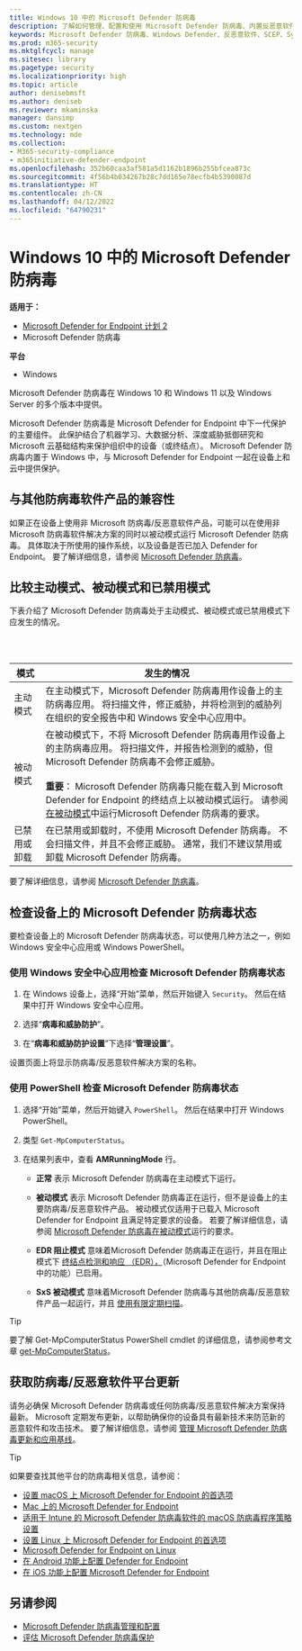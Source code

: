 ```yaml
---
title: Windows 10 中的 Microsoft Defender 防病毒
description: 了解如何管理、配置和使用 Microsoft Defender 防病毒、内置反恶意软件和防病毒保护。
keywords: Microsoft Defender 防病毒、Windows Defender、反恶意软件、SCEP、System Center 端点保护、System Center Configuration Manager、病毒、恶意软件、威胁、检测、保护、安全
ms.prod: m365-security
ms.mktglfcycl: manage
ms.sitesec: library
ms.pagetype: security
ms.localizationpriority: high
ms.topic: article
author: denisebmsft
ms.author: deniseb
ms.reviewer: mkaminska
manager: dansimp
ms.custom: nextgen
ms.technology: mde
ms.collection:
- M365-security-compliance
- m365initiative-defender-endpoint
ms.openlocfilehash: 352b60caa3af581a5d1162b1896b255bfcea873c
ms.sourcegitcommit: 4f56b4b034267b28c7dd165e78ecfb4b5390087d
ms.translationtype: HT
ms.contentlocale: zh-CN
ms.lasthandoff: 04/12/2022
ms.locfileid: "64790231"
---
```

# <a name="microsoft-defender-antivirus-in-windows"></a>Windows 10 中的 Microsoft Defender 防病毒

**适用于：**

- [Microsoft Defender for Endpoint 计划 2](https://go.microsoft.com/fwlink/p/?linkid=2154037)
- Microsoft Defender 防病毒

**平台**
- Windows 

Microsoft Defender 防病毒在 Windows 10 和 Windows 11 以及 Windows Server 的多个版本中提供。

Microsoft Defender 防病毒是 Microsoft Defender for Endpoint 中下一代保护的主要组件。 此保护结合了机器学习、大数据分析、深度威胁抵御研究和 Microsoft 云基础结构来保护组织中的设备（或终结点）。 Microsoft Defender 防病毒内置于 Windows 中，与 Microsoft Defender for Endpoint 一起在设备上和云中提供保护。

## <a name="compatibility-with-other-antivirus-products"></a>与其他防病毒软件产品的兼容性

如果正在设备上使用非 Microsoft 防病毒/反恶意软件产品，可能可以在使用非 Microsoft 防病毒软件解决方案的同时以被动模式运行 Microsoft Defender 防病毒。 具体取决于所使用的操作系统，以及设备是否已加入 Defender for Endpoint。 要了解详细信息，请参阅 [Microsoft Defender 防病毒](microsoft-defender-antivirus-compatibility.md)。

## <a name="comparing-active-mode-passive-mode-and-disabled-mode"></a>比较主动模式、被动模式和已禁用模式

下表介绍了 Microsoft Defender 防病毒处于主动模式、被动模式或已禁用模式下应发生的情况。

<br/><br/>

| 模式 | 发生的情况 |
|---|---|
| 主动模式 | 在主动模式下，Microsoft Defender 防病毒用作设备上的主防病毒应用。 将扫描文件，修正威胁，并将检测到的威胁列在组织的安全报告中和 Windows 安全中心应用中。 |
| 被动模式 | 在被动模式下，不将 Microsoft Defender 防病毒用作设备上的主防病毒应用。 将扫描文件，并报告检测到的威胁，但 Microsoft Defender 防病毒不会修正威胁。 <br/><br/> **重要**： Microsoft Defender 防病毒只能在载入到 Microsoft Defender for Endpoint 的终结点上以被动模式运行。 请参阅 [在被动模式](microsoft-defender-antivirus-compatibility.md#requirements-for-microsoft-defender-antivirus-to-run-in-passive-mode)中运行Microsoft Defender 防病毒的要求。 |
| 已禁用或卸载 | 在已禁用或卸载时，不使用 Microsoft Defender 防病毒。 不会扫描文件，并且不会修正威胁。 通常，我们不建议禁用或卸载 Microsoft Defender 防病毒。 |

要了解详细信息，请参阅 [Microsoft Defender 防病毒](microsoft-defender-antivirus-compatibility.md)。

## <a name="check-the-state-of-microsoft-defender-antivirus-on-your-device"></a>检查设备上的 Microsoft Defender 防病毒状态

要检查设备上的 Microsoft Defender 防病毒状态，可以使用几种方法之一，例如 Windows 安全中心应用或 Windows PowerShell。

### <a name="use-the-windows-security-app-to-check-status-of-microsoft-defender-antivirus"></a>使用 Windows 安全中心应用检查 Microsoft Defender 防病毒状态

1. 在 Windows 设备上，选择“开始”菜单，然后开始键入 `Security`。 然后在结果中打开 Windows 安全中心应用。

2. 选择“**病毒和威胁防护**”。

3. 在“**病毒和威胁防护设置**”下选择“**管理设置**”。

设置页面上将显示防病毒/反恶意软件解决方案的名称。

### <a name="use-powershell-to-check-status-of-microsoft-defender-antivirus"></a>使用 PowerShell 检查 Microsoft Defender 防病毒状态

1. 选择“开始”菜单，然后开始键入 `PowerShell`。 然后在结果中打开 Windows PowerShell。

2. 类型 `Get-MpComputerStatus`。

3. 在结果列表中，查看 **AMRunningMode** 行。

   - **正常** 表示 Microsoft Defender 防病毒在主动模式下运行。

   - **被动模式** 表示 Microsoft Defender 防病毒正在运行，但不是设备上的主要防病毒/反恶意软件产品。 被动模式仅适用于已载入 Microsoft Defender for Endpoint 且满足特定要求的设备。 若要了解详细信息，请参阅 [Microsoft Defender 防病毒在被动模式](microsoft-defender-antivirus-compatibility.md#requirements-for-microsoft-defender-antivirus-to-run-in-passive-mode)运行的要求。

   - **EDR 阻止模式** 意味着Microsoft Defender 防病毒正在运行，并且在阻止模式下 [终结点检测和响应 （EDR），](edr-in-block-mode.md)（Microsoft Defender for Endpoint 中的功能）已启用。

   - **SxS 被动模式** 意味着Microsoft Defender 防病毒与其他防病毒/反恶意软件产品一起运行，并且 [使用有限定期扫描](limited-periodic-scanning-microsoft-defender-antivirus.md)。

> [!TIP]
> 要了解 Get-MpComputerStatus PowerShell cmdlet 的详细信息，请参阅参考文章 [get-MpComputerStatus](/powershell/module/defender/get-mpcomputerstatus)。

## <a name="get-your-antivirusantimalware-platform-updates"></a>获取防病毒/反恶意软件平台更新

请务必确保 Microsoft Defender 防病毒或任何防病毒/反恶意软件解决方案保持最新。 Microsoft 定期发布更新，以帮助确保你的设备具有最新技术来防范新的恶意软件和攻击技术。 要了解详细信息，请参阅 [管理 Microsoft Defender 防病毒更新和应用基线](manage-updates-baselines-microsoft-defender-antivirus.md)。

> [!TIP]
> 如果要查找其他平台的防病毒相关信息，请参阅：
> - [设置 macOS 上 Microsoft Defender for Endpoint 的首选项](mac-preferences.md)
> - [Mac 上的 Microsoft Defender for Endpoint](microsoft-defender-endpoint-mac.md)
> - [适用于 Intune 的 Microsoft Defender 防病毒软件的 macOS 防病毒程序策略设置](/mem/intune/protect/antivirus-microsoft-defender-settings-macos)
> - [设置 Linux 上 Microsoft Defender for Endpoint 的首选项](linux-preferences.md)
> - [Microsoft Defender for Endpoint on Linux](microsoft-defender-endpoint-linux.md)
> - [在 Android 功能上配置 Defender for Endpoint](android-configure.md)
> - [在 iOS 功能上配置 Microsoft Defender for Endpoint](ios-configure-features.md)

## <a name="see-also"></a>另请参阅

- [Microsoft Defender 防病毒管理和配置](configuration-management-reference-microsoft-defender-antivirus.md)
- [评估 Microsoft Defender 防病毒保护](evaluate-microsoft-defender-antivirus.md)
